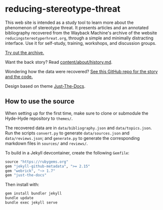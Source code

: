 # reducing-stereotype-threat

This web site is intended as a study tool to learn more about the phenomenon of stereotype threat. It presents articles and an annotated bibliography recovered from the Wayback Machine's archive of the website `reducingstereotyperhreat.org`, through a simple and minimally distracting interface. Use it for self-study, training, workshops, and discussion groups.

[Try out the archive.](https://garcias.github.io/reducing-stereotype-threat)

Want the back story? Read [content/about/history.md](about/history/md).

Wondering how the data were recovered? [See this GitHub repo for the story and the code.](https://github.com/garcias/rst-archive)

Design based on theme [Just-The-Docs](https://github.com/just-the-docs/just-the-docs).

## How to use the source

When setting up for the first time, make sure to clone or submodule the Hyde-Hyde repository to `themes/`.

The recovered data are in `data/bibliography.json` and `data/topics.json`. Run the scripts `convert.py` to generate `data/sources.json` and `data/reviews.json`; and `generate.py` to generate the corresponding markdown files in `sources/` and `reviews/`.

To build in a Jekyll devcontainer, create the following `Gemfile`:

```ruby
source "https://rubygems.org"
gem "jekyll-github-metadata", ">= 2.15"
gem "webrick", "~> 1.7"
gem "just-the-docs"
```

Then install with:

```bash
gem install bundler jekyll
bundle update
bundle exec jekyll serve
```
